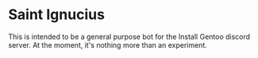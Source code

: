 # Saint Ignucius

This is intended to be a general purpose bot for the Install Gentoo discord server. At the moment, it's nothing more than an experiment.
